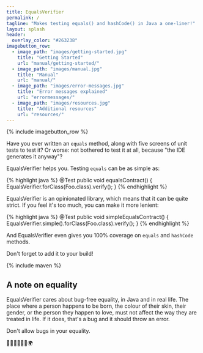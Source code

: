 ```yaml
---
title: EqualsVerifier
permalink: /
tagline: "Makes testing equals() and hashCode() in Java a one-liner!"
layout: splash
header:
  overlay_color: "#263238"
imagebutton_row:
  - image_path: "images/getting-started.jpg"
    title: "Getting Started"
    url: "manual/getting-started/"
  - image_path: "images/manual.jpg"
    title: "Manual"
    url: "manual/"
  - image_path: "images/error-messages.jpg"
    title: "Error messages explained"
    url: "errormessages/"
  - image_path: "images/resources.jpg"
    title: "Additional resources"
    url: "resources/"
---
```

{% include imagebutton_row %}

Have you ever written an `equals` method, along with five screens of unit tests to test it? Or worse: not bothered to test it at all, because "the IDE generates it anyway"?

EqualsVerifier helps you. Testing `equals` can be as simple as:

{% highlight java %}
@Test
public void equalsContract() {
    EqualsVerifier.forClass(Foo.class).verify();
}
{% endhighlight %}

EqualsVerifier is an opinionated library, which means that it can be quite strict. If you feel it's too much, you can make it more lenient:

{% highlight java %}
@Test
public void simpleEqualsContract() {
    EqualsVerifier.simple().forClass(Foo.class).verify();
}
{% endhighlight %}

And EqualsVerifier even gives you 100% coverage on `equals` and `hashCode` methods.

Don't forget to add it to your build!

{% include maven %}

## A note on equality

EqualsVerifier cares about bug-free equality, in Java and in real life. The place where a person happens to be born, the colour of their skin, their gender, or the person they happen to love, must not affect the way they are treated in life. If it does, that's a bug and it should throw an error.

Don't allow bugs in your equality.

🌈🧑🏻‍🤝‍🧑🏾🌍
